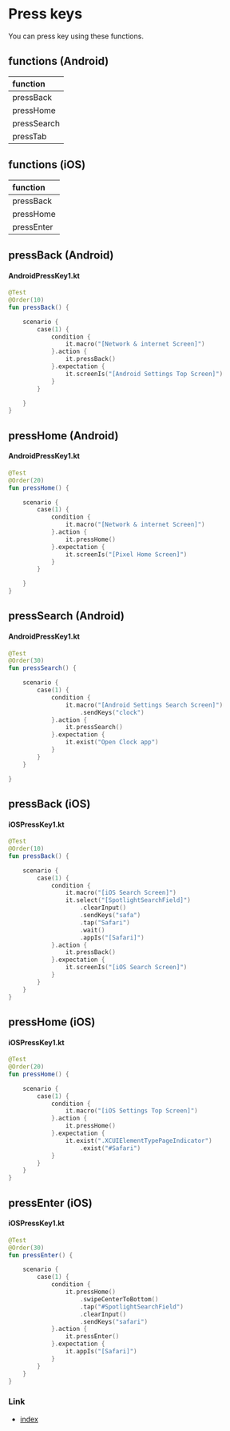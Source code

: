 # Press keys

You can press key using these functions.

## functions (Android)

| function    |
|:------------|
| pressBack   |
| pressHome   |
| pressSearch |
| pressTab    |

## functions (iOS)

| function     |
|:-------------|
| pressBack    |
| pressHome    |
| pressEnter   |

## pressBack (Android)

#### AndroidPressKey1.kt

```kotlin
@Test
@Order(10)
fun pressBack() {

    scenario {
        case(1) {
            condition {
                it.macro("[Network & internet Screen]")
            }.action {
                it.pressBack()
            }.expectation {
                it.screenIs("[Android Settings Top Screen]")
            }
        }

    }
}
```

## pressHome (Android)

#### AndroidPressKey1.kt

```kotlin
@Test
@Order(20)
fun pressHome() {

    scenario {
        case(1) {
            condition {
                it.macro("[Network & internet Screen]")
            }.action {
                it.pressHome()
            }.expectation {
                it.screenIs("[Pixel Home Screen]")
            }
        }

    }
}
```

## pressSearch (Android)

#### AndroidPressKey1.kt

```kotlin
@Test
@Order(30)
fun pressSearch() {

    scenario {
        case(1) {
            condition {
                it.macro("[Android Settings Search Screen]")
                    .sendKeys("clock")
            }.action {
                it.pressSearch()
            }.expectation {
                it.exist("Open Clock app")
            }
        }
    }

}
```

## pressBack (iOS)

#### iOSPressKey1.kt

```kotlin
@Test
@Order(10)
fun pressBack() {

    scenario {
        case(1) {
            condition {
                it.macro("[iOS Search Screen]")
                it.select("[SpotlightSearchField]")
                    .clearInput()
                    .sendKeys("safa")
                    .tap("Safari")
                    .wait()
                    .appIs("[Safari]")
            }.action {
                it.pressBack()
            }.expectation {
                it.screenIs("[iOS Search Screen]")
            }
        }
    }
}
```

## pressHome (iOS)

#### iOSPressKey1.kt

```kotlin
@Test
@Order(20)
fun pressHome() {

    scenario {
        case(1) {
            condition {
                it.macro("[iOS Settings Top Screen]")
            }.action {
                it.pressHome()
            }.expectation {
                it.exist(".XCUIElementTypePageIndicator")
                    .exist("#Safari")
            }
        }
    }
}
```

## pressEnter (iOS)

#### iOSPressKey1.kt

```kotlin
@Test
@Order(30)
fun pressEnter() {

    scenario {
        case(1) {
            condition {
                it.pressHome()
                    .swipeCenterToBottom()
                    .tap("#SpotlightSearchField")
                    .clearInput()
                    .sendKeys("safari")
            }.action {
                it.pressEnter()
            }.expectation {
                it.appIs("[Safari]")
            }
        }
    }
}
```

### Link

- [index](../../../index.md)
